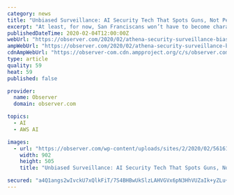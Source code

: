 ```yaml
---
category: news
title: "Unbiased Surveillance: AI Security Tech That Spots Guns, Not People"
excerpt: "At least, for now, San Franciscans won’t have to become characters in a real-life Black Mirror episode. And worse, there’s a lot of evil profiling using facial recognition—I’m talking to you Amazon Rekognition, which mistook Boston athletes of color for criminals. Still, artificial intelligence (AI) and facial recognition always seem to ..."
publishedDateTime: 2020-02-04T12:00:00Z
webUrl: "https://observer.com/2020/02/athena-security-surveillance-bias-gun-control/"
ampWebUrl: "https://observer.com/2020/02/athena-security-surveillance-bias-gun-control/amp/"
cdnAmpWebUrl: "https://observer-com.cdn.ampproject.org/c/s/observer.com/2020/02/athena-security-surveillance-bias-gun-control/amp/"
type: article
quality: 59
heat: 59
published: false

provider:
  name: Observer
  domain: observer.com

topics:
  - AI
  - AWS AI

images:
  - url: "https://observer.com/wp-content/uploads/sites/2/2020/02/56161324_434979100380682_5588907875608035328_n-e1580760304964.png?quality=80&strip"
    width: 902
    height: 505
    title: "Unbiased Surveillance: AI Security Tech That Spots Guns, Not People"

secured: "a4Q1angs2wIvckU7xQlkFiT/7S4BHBwUkSlzLAHVGVx6pN3HhVUZaIk+yZLu+M1o6u/IQepwm+46cISYR2kO1Q9iqIURBNUZ/iQUzGUc+EUvNz6WrIfgHO+7EJpgeS4mLQ49QjUrMCjGtockUHtv8XhAfJJrnKMVsYFf8mgMbcDrV+ZMkxHWsEpZqa+Go8nBv0UbgA8g9Kc/GzGQ/w1n/Msb8L3HduEtr7yUN7BsK1D3Uc/Z1dBaLWM5Uz8RFR3zvAxdSwOmuilpYtKdE9B6zrq1aNpdC72fHp5AeKRCk8ZfwJgs1RXOrF7s5KcB4rbc;4y0TYIk3fFHpHFRc8RuVwA=="
---
```


